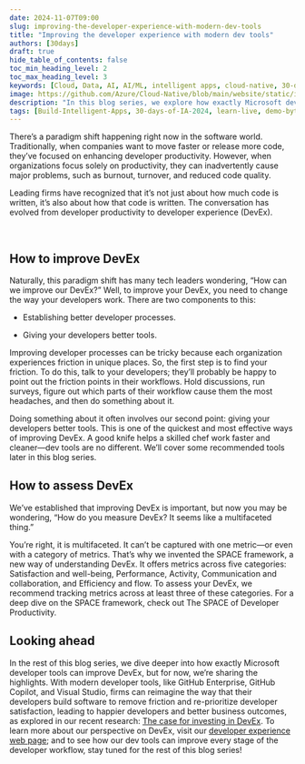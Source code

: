 ```yaml
---
date: 2024-11-07T09:00
slug: improving-the-developer-experience-with-modern-dev-tools
title: "Improving the developer experience with modern dev tools"
authors: [30days]
draft: true
hide_table_of_contents: false
toc_min_heading_level: 2
toc_max_heading_level: 3
keywords: [Cloud, Data, AI, AI/ML, intelligent apps, cloud-native, 30-days-2024, 30-days, enterprise apps, digital experiences, app modernization, serverless, ai apps]
image: https://github.com/Azure/Cloud-Native/blob/main/website/static/img/ogImage.png
description: "In this blog series, we explore how exactly Microsoft developer tools can improve DevEx." 
tags: [Build-Intelligent-Apps, 30-days-of-IA-2024, learn-live, demo-bytes, community-gallery, azure-kubernetes-service, azure-functions, azure-openai, azure-container-apps, azure-cosmos-db, github-copilot, github-codespaces, github-actions]
---
```


<head> 
  <meta property="og:url" content="https://azure.github.io/cloud-native/improving-the-developer-experience-with-modern-dev-tools"/>
  <meta property="og:type" content="website"/>
  <meta property="og:title" content="**Build Intelligent Apps | AI Apps on Azure"/>
  <meta property="og:description" content="In this blog series, we explore how exactly Microsoft developer tools can improve DevEx."/>
  <meta property="og:image" content="https://github.com/Azure/Cloud-Native/blob/main/website/static/img/ogImage.png"/>
  <meta name="twitter:url" content="https://azure.github.io/Cloud-Native/improving-the-developer-experience-with-modern-dev-tools" />
  <meta name="twitter:title" content="**Build Intelligent Apps | AI Apps on Azure" />
  <meta name="twitter:description" content="In this blog series, we explore how exactly Microsoft developer tools can improve DevEx." />
  <meta name="twitter:image" content="https://azure.github.io/Cloud-Native/img/ogImage.png" />
  <meta name="twitter:card" content="summary_large_image" />
  <meta name="twitter:creator" content="@devanshidiaries" />
  <link rel="canonical" href="https://azure.github.io/Cloud-Native/improving-the-developer-experience-with-modern-dev-tools" />
</head>

<!-- End METADATA -->
There’s a paradigm shift happening right now in the software world. Traditionally, when companies want to move faster or release more code, they’ve focused on enhancing developer productivity. However, when organizations focus solely on productivity, they can inadvertently cause major problems, such as burnout, turnover, and reduced code quality.  

Leading firms have recognized that it’s not just about how much code is written, it’s also about how that code is written. The conversation has evolved from developer productivity to developer experience (DevEx).  

  

## How to improve DevEx

Naturally, this paradigm shift has many tech leaders wondering, “How can we improve our DevEx?” Well, to improve your DevEx, you need to change the way your developers work. There are two components to this: 

- Establishing better developer processes.  

- Giving your developers better tools. 

Improving developer processes can be tricky because each organization experiences friction in unique places. So, the first step is to find your friction. To do this, talk to your developers; they’ll probably be happy to point out the friction points in their workflows. Hold discussions, run surveys, figure out which parts of their workflow cause them the most headaches, and then do something about it.  

Doing something about it often involves our second point: giving your developers better tools. This is one of the quickest and most effective ways of improving DevEx. A good knife helps a skilled chef work faster and cleaner—dev tools are no different. We’ll cover some recommended tools later in this blog series. 

## How to assess DevEx

We’ve established that improving DevEx is important, but now you may be wondering, “How do you measure DevEx? It seems like a multifaceted thing.” 

You’re right, it is multifaceted. It can’t be captured with one metric—or even with a category of metrics. That’s why we invented the SPACE framework, a new way of understanding DevEx. It offers metrics across five categories: Satisfaction and well-being, Performance, Activity, Communication and collaboration, and Efficiency and flow. To assess your DevEx, we recommend tracking metrics across at least three of these categories. For a deep dive on the SPACE framework, check out The SPACE of Developer Productivity.  

## Looking ahead

In the rest of this blog series, we dive deeper into how exactly Microsoft developer tools can improve DevEx, but for now, we’re sharing the highlights. With modern developer tools, like GitHub Enterprise, GitHub Copilot, and Visual Studio, firms can reimagine the way that their developers build software to remove friction and re-prioritize developer satisfaction, leading to happier developers and better business outcomes, as explored in our recent research: [The case for investing in DevEx](https://azure.microsoft.com/blog/quantifying-the-impact-of-developer-experience/?ocid=biafy25h1_30daysofia_webpage_azuremktg). To learn more about our perspective on DevEx, visit our [developer experience web page](https://developer.microsoft.com/developer-experience?ocid=biafy25h1_30daysofia_webpage_azuremktg); and to see how our dev tools can improve every stage of the developer workflow, stay tuned for the rest of this blog series! 

 
 